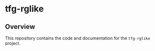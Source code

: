 # tfg-rglike

## Overview

This repository contains the code and documentation for the `tfg-rglike` project.
